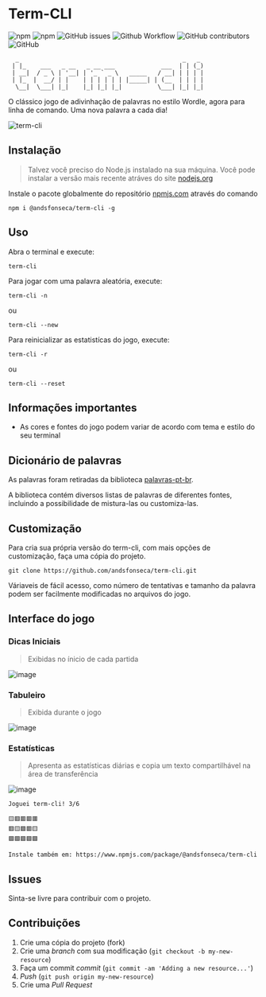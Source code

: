 # Term-CLI
![npm](https://img.shields.io/npm/v/@andsfonseca/term-cli) ![npm](https://img.shields.io/npm/dt/@andsfonseca/term-cli) ![GitHub issues](https://img.shields.io/github/issues/andsfonseca/term-cli) ![Github Workflow](https://github.com/andsfonseca/term-cli/actions/workflows/release.yml/badge.svg) ![GitHub contributors](https://img.shields.io/github/contributors/andsfonseca/term-cli) ![GitHub](https://img.shields.io/github/license/andsfonseca/term-cli) 
```
  _                                              _   _ 
 | |_    ___   _ __   _ __ ___             ___  | | (_)
 | __|  / _ \ | '__| | '_ ` _ \   _____   / __| | | | |
 | |_  |  __/ | |    | | | | | | |_____| | (__  | | | |
  \__|  \___| |_|    |_| |_| |_|          \___| |_| |_|
```

O clássico jogo de adivinhação de palavras no estilo Wordle, agora para linha de comando. Uma nova palavra a cada dia!

![term-cli](https://media.giphy.com/media/aUrOVeOzcJzP4A14Ma/giphy.gif)

## Instalação

> Talvez você preciso do Node.js instalado na sua máquina. Você pode instalar a versão mais recente atráves do site [nodejs.org](https://nodejs.org/en/)

Instale o pacote globalmente do repositório [npmjs.com](npmjs.com) através do comando

```shell
npm i @andsfonseca/term-cli -g
```

## Uso
Abra o terminal e execute:

```shell
term-cli
```

Para jogar com uma palavra aleatória, execute:

```shell
term-cli -n
```
ou 
```shell
term-cli --new
```

Para reinicializar as estatistícas do jogo, execute:

```shell
term-cli -r
```
ou 
```shell
term-cli --reset
```

## Informações importantes

* As cores e fontes do jogo podem variar de acordo com tema e estilo do seu terminal

## Dicionário de palavras

As palavras foram retiradas da biblioteca [palavras-pt-br](https://github.com/andsfonseca/palavras-pt-br).

A biblioteca contém diversos listas de palavras de diferentes fontes, incluindo a possibilidade de mistura-las ou customiza-las.

## Customização

Para cria sua própria versão do term-cli, com mais opções de customização, faça uma cópia do projeto.

```shell
git clone https://github.com/andsfonseca/term-cli.git
```

Váriaveis de fácil acesso, como número de tentativas e tamanho da palavra podem ser facilmente modificadas no arquivos do jogo.

## Interface do jogo

### Dicas Iniciais

> Exibidas no ínicio de cada partida

![image](https://user-images.githubusercontent.com/7833466/154311322-9f3c5060-3166-48b1-bb8b-8d233b356216.png)

### Tabuleiro

> Exibida durante o jogo

![image](https://user-images.githubusercontent.com/7833466/154312470-ae017502-b27a-472d-a93c-8c1f1c2760b2.png)

### Estatísticas

> Apresenta as estatísticas diárias e copia um texto compartilhável na área de transferência

![image](https://user-images.githubusercontent.com/7833466/154313145-39586663-a574-4908-877d-021e04ec21a3.png)

```
Joguei term-cli! 3/6

🟨🟥🟥🟥🟥
🟥🟨🟩🟥🟨
🟩🟩🟩🟩🟩

Instale também em: https://www.npmjs.com/package/@andsfonseca/term-cli
```
## Issues

Sinta-se livre para contribuir com o projeto.

## Contribuições

1. Crie uma cópia do projeto (fork)
2. Crie uma _branch_ com sua modificação (`git checkout -b my-new-resource`)
3. Faça um commit _commit_ (`git commit -am 'Adding a new resource...'`)
4. _Push_ (`git push origin my-new-resource`)
5. Crie uma _Pull Request_ 
